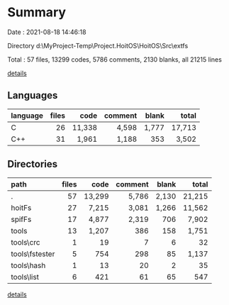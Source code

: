 # Summary

Date : 2021-08-18 14:46:18

Directory d:\MyProject-Temp\Project.HoitOS\HoitOS\Src\extfs

Total : 57 files,  13299 codes, 5786 comments, 2130 blanks, all 21215 lines

[details](details.md)

## Languages
| language | files | code | comment | blank | total |
| :--- | ---: | ---: | ---: | ---: | ---: |
| C | 26 | 11,338 | 4,598 | 1,777 | 17,713 |
| C++ | 31 | 1,961 | 1,188 | 353 | 3,502 |

## Directories
| path | files | code | comment | blank | total |
| :--- | ---: | ---: | ---: | ---: | ---: |
| . | 57 | 13,299 | 5,786 | 2,130 | 21,215 |
| hoitFs | 27 | 7,215 | 3,081 | 1,266 | 11,562 |
| spifFs | 17 | 4,877 | 2,319 | 706 | 7,902 |
| tools | 13 | 1,207 | 386 | 158 | 1,751 |
| tools\crc | 1 | 19 | 7 | 6 | 32 |
| tools\fstester | 5 | 754 | 298 | 85 | 1,137 |
| tools\hash | 1 | 13 | 20 | 2 | 35 |
| tools\list | 6 | 421 | 61 | 65 | 547 |

[details](details.md)
